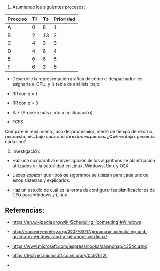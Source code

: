 1. Asumiendo los siguientes procesos:


| Proceso | Tll | Ts | Prioridad |
|---------|-----|----|-----|
|    A    | 0   | 8 |   1  |      
|    B    | 2   | 13  |  2   |      
|    C    | 4   | 3  |   3  |     
|    D    | 4   | 6  |   4  |     
|    E    | 6  | 8  |   5  |      
|    F    | 6  | 3  |   6  |      

* Desarrolle la representación gráfica de cómo el despachador les asignaría
el CPU, y la tabla de análisis, bajo:

* RR con q = 1
* RR con q = 3
* SJF (Proceso más corto a continuación)
* FCFS

Compare el rendimiento, uso del procesador, media de tiempo de retorno, respuesta, etc. bajo cada uno de estos esquemas. ¿Qué ventajas presenta cada uno?

2. Investigación:

* Haz una comparativa e investigación de los algoritmos de planificación utilizados en la actualidad en Linux, Windows, Unix y OSX.

* Debes explicar qué tipos de algoritmos se utilizan para cada uno de estos sistemas y explicarlos.

* Haz un estudio de cuál es la forma de configurar las planificaciones de CPU para Windows y Linux.

## Referencias:
* <https://en.wikipedia.org/wiki/Scheduling_(computing)#Windows>

* <http://recoverymonkey.org/2007/08/17/processor-scheduling-and-quanta-in-windows-and-a-bit-about-unixlinux/>
* <https://www.microsoft.com/mspress/books/sampchap/4354c.aspx>
* <https://technet.microsoft.com/library/Cc976120>
*
